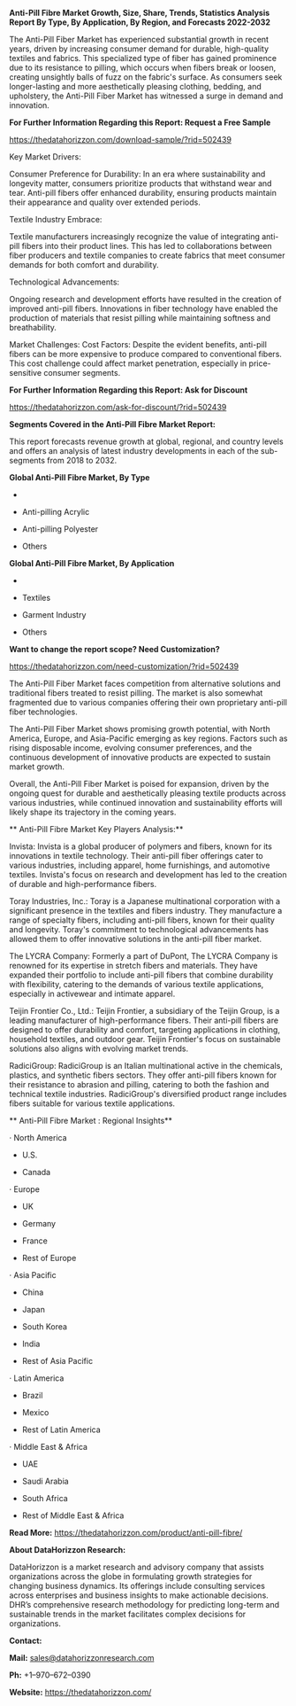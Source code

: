 **Anti-Pill Fibre Market Growth, Size, Share, Trends, Statistics
Analysis Report By Type, By Application, By Region, and Forecasts
2022-2032**

The Anti-Pill Fiber Market has experienced substantial growth in recent
years, driven by increasing consumer demand for durable, high-quality
textiles and fabrics. This specialized type of fiber has gained
prominence due to its resistance to pilling, which occurs when fibers
break or loosen, creating unsightly balls of fuzz on the fabric's
surface. As consumers seek longer-lasting and more aesthetically
pleasing clothing, bedding, and upholstery, the Anti-Pill Fiber Market
has witnessed a surge in demand and innovation.

**For Further Information Regarding this Report: Request a Free Sample**

<https://thedatahorizzon.com/download-sample/?rid=502439>

Key Market Drivers:

Consumer Preference for Durability: In an era where sustainability and
longevity matter, consumers prioritize products that withstand wear and
tear. Anti-pill fibers offer enhanced durability, ensuring products
maintain their appearance and quality over extended periods.

Textile Industry Embrace:

Textile manufacturers increasingly recognize the value of integrating
anti-pill fibers into their product lines. This has led to
collaborations between fiber producers and textile companies to create
fabrics that meet consumer demands for both comfort and durability.

Technological Advancements:

Ongoing research and development efforts have resulted in the creation
of improved anti-pill fibers. Innovations in fiber technology have
enabled the production of materials that resist pilling while
maintaining softness and breathability.

Market Challenges: Cost Factors: Despite the evident benefits, anti-pill
fibers can be more expensive to produce compared to conventional fibers.
This cost challenge could affect market penetration, especially in
price-sensitive consumer segments.

**For Further Information Regarding this Report: Ask for Discount**

<https://thedatahorizzon.com/ask-for-discount/?rid=502439>

**Segments Covered in the Anti-Pill Fibre Market Report:**

This report forecasts revenue growth at global, regional, and country
levels and offers an analysis of latest industry developments in each of
the sub-segments from 2018 to 2032.

**Global Anti-Pill Fibre Market, By Type**

-   

-   Anti-pilling Acrylic

-   Anti-pilling Polyester

-   Others

**Global Anti-Pill Fibre Market, By Application**

-   

-   Textiles

-   Garment Industry

-   Others

**Want to change the report scope? Need Customization?**

<https://thedatahorizzon.com/need-customization/?rid=502439>

The Anti-Pill Fiber Market faces competition from alternative solutions
and traditional fibers treated to resist pilling. The market is also
somewhat fragmented due to various companies offering their own
proprietary anti-pill fiber technologies.

The Anti-Pill Fiber Market shows promising growth potential, with North
America, Europe, and Asia-Pacific emerging as key regions. Factors such
as rising disposable income, evolving consumer preferences, and the
continuous development of innovative products are expected to sustain
market growth.

Overall, the Anti-Pill Fiber Market is poised for expansion, driven by
the ongoing quest for durable and aesthetically pleasing textile
products across various industries, while continued innovation and
sustainability efforts will likely shape its trajectory in the coming
years.

** Anti-Pill Fibre Market Key Players Analysis:**

Invista: Invista is a global producer of polymers and fibers, known for
its innovations in textile technology. Their anti-pill fiber offerings
cater to various industries, including apparel, home furnishings, and
automotive textiles. Invista's focus on research and development has led
to the creation of durable and high-performance fibers.

Toray Industries, Inc.: Toray is a Japanese multinational corporation
with a significant presence in the textiles and fibers industry. They
manufacture a range of specialty fibers, including anti-pill fibers,
known for their quality and longevity. Toray's commitment to
technological advancements has allowed them to offer innovative
solutions in the anti-pill fiber market.

The LYCRA Company: Formerly a part of DuPont, The LYCRA Company is
renowned for its expertise in stretch fibers and materials. They have
expanded their portfolio to include anti-pill fibers that combine
durability with flexibility, catering to the demands of various textile
applications, especially in activewear and intimate apparel.

Teijin Frontier Co., Ltd.: Teijin Frontier, a subsidiary of the Teijin
Group, is a leading manufacturer of high-performance fibers. Their
anti-pill fibers are designed to offer durability and comfort, targeting
applications in clothing, household textiles, and outdoor gear. Teijin
Frontier's focus on sustainable solutions also aligns with evolving
market trends.

RadiciGroup: RadiciGroup is an Italian multinational active in the
chemicals, plastics, and synthetic fibers sectors. They offer anti-pill
fibers known for their resistance to abrasion and pilling, catering to
both the fashion and technical textile industries. RadiciGroup's
diversified product range includes fibers suitable for various textile
applications.

** Anti-Pill Fibre Market : Regional Insights**

· North America

-   U.S.

-   Canada

· Europe

-   UK

-   Germany

-   France

-   Rest of Europe

· Asia Pacific

-   China

-   Japan

-   South Korea

-   India

-   Rest of Asia Pacific

· Latin America

-   Brazil

-   Mexico

-   Rest of Latin America

· Middle East & Africa

-   UAE

-   Saudi Arabia

-   South Africa

-   Rest of Middle East & Africa

**Read More:** <https://thedatahorizzon.com/product/anti-pill-fibre/>

**About DataHorizzon Research:**

DataHorizzon is a market research and advisory company that assists
organizations across the globe in formulating growth strategies for
changing business dynamics. Its offerings include consulting services
across enterprises and business insights to make actionable decisions.
DHR’s comprehensive research methodology for predicting long-term and
sustainable trends in the market facilitates complex decisions for
organizations.

**Contact:**

**Mail:** <sales@datahorizzonresearch.com>

**Ph:** +1–970–672–0390

**Website:** <https://thedatahorizzon.com/>
